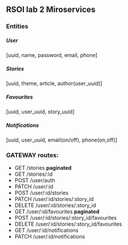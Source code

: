 ## RSOI lab 2 Miroservices

### Entities

##### User
 [uuid, name, password, email, phone]
##### Stories
 [uuid, theme, article, author(user_uuid)]
##### Favourites
 [uuid, user_uuid, story_uuid]
##### Notifications
 [uuid, user_uuid, email(on/off), phone(on,off)]

### GATEWAY routes:

- GET /stories **paginated**
- GET /stories/:id
- POST /user/auth
- PATCH /user/:id
- POST /user/:id/stories
- PATCH /user/:id/stories/:story_id
- DELETE /user/:id/stories/:story_id
- GET /user/:id/favourites **paginated**
- POST /user/:id/stories/:story_id/favourites
- DELETE /user/:id/stories/:story_id/favourites
- GET /user/:id/notifications
- PATCH /user/:id/notifications


